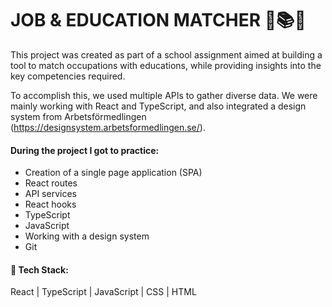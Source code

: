 # JOB & EDUCATION MATCHER 💼📚🌟

This project was created as part of a school assignment aimed at building a tool to match occupations with educations, while providing insights into the key competencies required. 

To accomplish this, we used multiple APIs to gather diverse data. We were mainly working with React and TypeScript, and also integrated a design system from Arbetsförmedlingen (https://designsystem.arbetsformedlingen.se/).

#### During the project I got to practice: 
- Creation of a single page application (SPA)
- React routes
- API services
- React hooks
- TypeScript 
- JavaScript
- Working with a design system
- Git

#### 🔧 Tech Stack: 
React | TypeScript | JavaScript | CSS | HTML 
